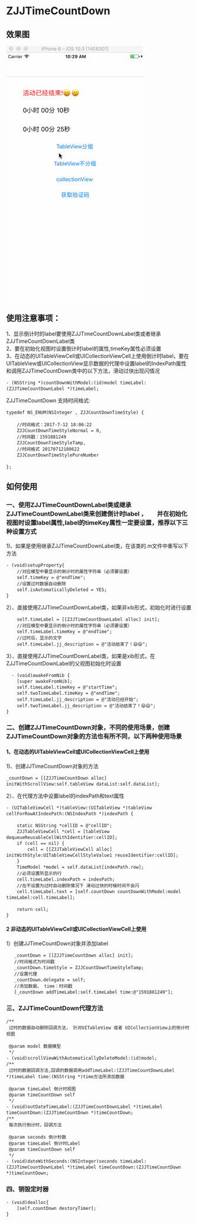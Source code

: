 # ZJJTimeCountDown    

## 效果图
![image](https://github.com/04zhujunjie/ZJJTimeCountDown/blob/master/Screenshot/ZJJCountDown.gif)

## 使用注意事项：      
1、显示倒计时的label要使用ZJJTimeCountDownLabel类或者继承ZJJTimeCountDownLabel类       
2、要在初始化视图时设置倒计时label的属性,timeKey属性必须设置       
3、在动态的UITableViewCell或UICollectionViewCell上使用倒计时label，要在UITableView或UICollectionView显示数据的代理中设置label的IndexPath属性
和调用ZJJTimeCountDown类中的以下方法，滑动过快出现闪情况        
```
- (NSString *)countDownWithModel:(id)model timeLabel:(ZJJTimeCountDownLabel *)timeLabel;

```


ZJJTimeCountDown 支持时间格式:
```
typedef NS_ENUM(NSInteger , ZJJCountDownTimeStyle) {

    //时间格式：2017-7-12 18:06:22
    ZJJCountDownTimeStyleNormal = 0,
    //时间戳：1591881249
    ZJJCountDownTimeStyleTamp,
    //时间格式 20170712180622
    ZJJCountDownTimeStylePureNumber
    
};
```

## 如何使用   

### 一、使用ZJJTimeCountDownLabel类或继承ZJJTimeCountDownLabel类来创建倒计时label ，        并在初始化视图时设置label属性,label的timeKey属性一定要设置，推荐以下三种设置方式

1)、如果是使用继承ZJJTimeCountDownLabel类，在该类的.m文件中重写以下方法        

```
- (void)setupProperty{
    //对应模型中要显示的倒计时的属性字符串（必须要设置）
    self.timeKey = @"endTime";
    //设置过时数据自动删除
    self.isAutomaticallyDeleted = YES;
}
```

2）、直接使用ZJJTimeCountDownLabel类，如果非xib形式，初始化时进行设置     

```
    self.timeLabel = [[ZJJTimeCountDownLabel alloc] init];
    //对应模型中要显示的倒计时的属性字符串（必须要设置）
    self.timeLabel.timeKey = @"endTime";
    //过时后，显示的文字
    self.timeLabel.jj_description = @"活动结束了！😄😄";
```

3）、直接使用ZJJTimeCountDownLabel类，如果是xib形式，在ZJJTimeCountDownLabel的父视图初始化时设置 
```
  - (void)awakeFromNib {
    [super awakeFromNib];
    self.timeLabel.timeKey = @"startTime";
    self.twoTimeLabel.timeKey = @"endTime";
    self.timeLabel.jj_description = @"活动已经开始";
    self.twoTimeLabel.jj_description = @"活动结束了！😄😄";
}

```

### 二、创建ZJJTimeCountDown对象，不同的使用场景，创建ZJJTimeCountDown对象的方法也有所不同，以下两种使用场景

#### 1、在动态的UITableViewCell或UICollectionViewCell上使用
1)、创建JJTimeCountDown对象的方法
```
_countDown = [[ZJJTimeCountDown alloc] initWithScrollView:self.tableView dataList:self.dataList];
```
2）、在代理方法中设置label的indexPath和text属性
```
- (UITableViewCell *)tableView:(UITableView *)tableView cellForRowAtIndexPath:(NSIndexPath *)indexPath {
    
    static NSString *cellID = @"cellID";
    ZJJTableViewCell *cell = [tableView dequeueReusableCellWithIdentifier:cellID];
    if (cell == nil) {
        cell = [[ZJJTableViewCell alloc] initWithStyle:UITableViewCellStyleValue1 reuseIdentifier:cellID];
    }
    TimeModel *model = self.dataList[indexPath.row];
    //必须设置所显示的行
    cell.timeLabel.indexPath = indexPath;
    //在不设置为过时自动删除情况下 滑动过快的时候时间不会闪
    cell.timeLabel.text = [self.countDown countDownWithModel:model timeLabel:cell.timeLabel];
    
    return cell;
}
```
#### 2 非动态的UITableViewCell或UICollectionViewCell上使用

 1）创建JJTimeCountDown对象并添加label
 ```
    _countDown = [[ZJJTimeCountDown alloc] init];
    //时间格式为时间戳
    _countDown.timeStyle = ZJJCountDownTimeStyleTamp;
    //设置代理
    _countDown.delegate = self;
    //添加数据， time：时间戳
    [_countDown addTimeLabel:self.timeLabel time:@"1591881249"];
 ```

### 三、ZJJTimeCountDown代理方法
```
/**
 过时的数据自动删除回调方法， 针对UITableView 或者 UICollectionView上的倒计时视图

 @param model 数据模型
 */
- (void)scrollViewWithAutomaticallyDeleteModel:(id)model;
/**
 过时的数据回调方法,回调的数据调用addTimeLabel:(ZJJTimeCountDownLabel *)timeLabel time:(NSString *)time方法所添加数据

 @param timeLabel 倒计时视图
 @param timeCountDown self
 */
- (void)outDateTimeLabel:(ZJJTimeCountDownLabel *)timeLabel timeCountDown:(ZJJTimeCountDown *)timeCountDown;
/**
 每次执行倒计时，回调方法

 @param seconds 倒计秒数
 @param timeLabel 倒计时Label
 @param timeCountDown self
 */
- (void)dateWithSeconds:(NSInteger)seconds timeLabel:(ZJJTimeCountDownLabel *)timeLabel timeCountDown:(ZJJTimeCountDown *)timeCountDown;
```
### 四、销毁定时器
```
- (void)dealloc{
    [self.countDown destoryTimer];
}

```
